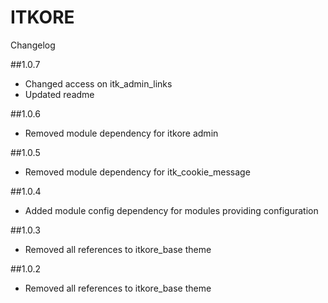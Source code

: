 # ITKORE
Changelog

##1.0.7
- Changed access on itk_admin_links
- Updated readme

##1.0.6
- Removed module dependency for itkore admin

##1.0.5
- Removed module dependency for itk_cookie_message

##1.0.4
- Added module config dependency for modules providing configuration

##1.0.3
- Removed all references to itkore_base theme

##1.0.2
- Removed all references to itkore_base theme